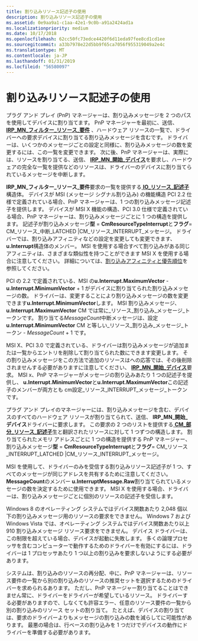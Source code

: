 ```yaml
---
title: 割り込みリソース記述子の使用
description: 割り込みリソース記述子の使用
ms.assetid: 0e9aa9a1-c1aa-42e1-9c0b-a91a2424ad1a
ms.localizationpriority: medium
ms.date: 10/17/2018
ms.openlocfilehash: 62cc50fc73edce4420f6d11eda97fee8cd1cd1ee
ms.sourcegitcommit: a33b7978e22d5bb9f65ca7056f955319049a2e4c
ms.translationtype: MT
ms.contentlocale: ja-JP
ms.lasthandoff: 01/31/2019
ms.locfileid: "56580097"
---
```

# <a name="using-interrupt-resource-descriptors"></a>割り込みリソース記述子の使用


プラグ アンド プレイ (PnP) マネージャーは、割り込みメッセージを 2 つのパスを使用してデバイスに割り当てます。 PnP マネージャーを最初に、送信、 [ **IRP\_MN\_フィルター\_リソース\_要件**](https://msdn.microsoft.com/library/windows/hardware/ff550874) 、ハードウェア リソースの一覧で、ドライバーへの要求デバイスに割り当てる割り込みメッセージを含むです。 ドライバーは、いくつかのメッセージごとの設定と同様に、割り込みメッセージの数を変更するには、この一覧を変更できます。 次に後、PnP マネージャーは、実際には、リソースを割り当てる、送信、 [ **IRP\_MN\_開始\_デバイス**](https://msdn.microsoft.com/library/windows/hardware/ff551749)を要求し、ハードウェアの完全な一覧を提供などのリソースは、ドライバーのデバイスに割り当てられているメッセージを中断します。

**IRP\_MN\_フィルター\_リソース\_要件**要求の一覧を提供する[ **IO\_リソース\_記述子**](https://msdn.microsoft.com/library/windows/hardware/ff550598)構造体。 デバイスが MSI (メッセージ シグナル割り込み) の機能構造 PCI 2.2 仕様で定義されている場合、PnP マネージャーは、1 つの割り込みメッセージ記述子を提供します。 デバイスが MSI X 機能の構造、PCI 3.0 仕様で定義されている場合、PnP マネージャーは、割り込みメッセージごとに 1 つの構造を提供します。 記述子が割り込みメッセージ**型** = **CmResourceTypeInterrupt**と**フラグ**= CM\_リソース\_中断\_LATCHED |CM\_リソース\_INTERRUPT\_メッセージ。 ドライバーでは、割り込みアフィニティなどの設定を変更しても変更できます、 **u.Interrupt**構造体のメンバー。 MSI を使用する場合すべて割り込みがある同じアフィニティは、さまざまな類似性を持つことができます MSI X を使用する場合に注意してください。 詳細については、[割り込みアフィニティと優先順位](interrupt-affinity-and-priority.md)を参照してください。

PCI の 2.2 で定義されている、MSI の**u.Interrupt.MaximumVector** - **u.Interrupt.MinimumVector** + 1 がデバイスに割り当てられた割り込みメッセージの数。 ドライバーは、変更することにより割り込みメッセージの数を変更できます**u.Interrupt.MinimumVector**します。 MSI 割り込みメッセージ、 **u.Interrupt.MaximumVector** CM では常に\_リソース\_割り込み\_メッセージ\_トークンです。 割り当てる*MessageCount*中断メッセージは、設定**u.Interrupt.MinimumVector** CM と等しい\_リソース\_割り込み\_メッセージ\_トークン - *MessageCount* + 1 です。

MSI X、PCI 3.0 で定義されている、ドライバーは割り込みメッセージが追加または一覧からエントリを削除して割り当てられた数にできます変更します。 その割り込みメッセージをこの方法で追加のリソースはへの応答では、その後削除されませんする必要がありますに注意してください、 [ **IRP\_MN\_開始\_デバイス**](https://msdn.microsoft.com/library/windows/hardware/ff551749)要求。 MSI x、PnP マネージャーがメッセージの割り込みあたり 1 つの記述子を提供し、 **u.Interrupt.MinimumVector**と**u.Interrupt.MaximumVector**この記述子のメンバーが両方とも cm設定\_リソース\_INTERRUPT\_メッセージ\_トークンです。

プラグ アンド プレイのマネージャーには、割り込みメッセージを含む、デバイスのすべてのハードウェア リソースが割り当てられて、送信、 **IRP\_MN\_開始\_デバイス**ドライバーに要求します。 この要求の 2 つのリストを提供する[ **CM\_部分\_リソース\_記述子**](https://msdn.microsoft.com/library/windows/hardware/ff541977)生と翻訳されたリソースに対して 1 つずつの構造します。 割り当てられたメモリ アドレスごとに 1 つの構造を提供する PnP マネージャー、割り込みメッセージ**型** = **CmResourceTypeInterrupt**と**フラグ**= CM\_リソース\_INTERRUPT\_LATCHED |CM\_リソース\_INTERRUPT\_メッセージ。

MSI を使用して、ドライバーのみを受信する割り込みリソース記述子が 1 つ、すべてのメッセージが同じアドレスを共有するために注意してください。 **MessageCount**のメンバー **u.InterruptMessage.Raw**割り当てられているメッセージの数を決定するために使用できます。 MSI X を使用する場合、ドライバーは、割り込みメッセージごとに個別のリソースの記述子を受信します。

Windows 8 のオペレーティング システムではデバイス関数あたり 2,048 個以下の割り込みメッセージ用のリソースの要求をできません。 Windows 7 および Windows Vista では、オペレーティング システムではデバイス関数あたり以上 910 割り込みメッセージ リソース要求をできません。 デバイス ドライバーは、この制限を超えている場合、デバイスが起動に失敗します。 多くの論理プロセッサを含むコンピューターで動作するためのドライバーを有効にするには、ドライバーは 1 プロセッサあたり 1 つ以上の割り込みを要求しないようにする必要があります。

システムは、割り込みのリソースの再分配、中に、PnP マネージャーは、リソース要件の一覧から別の割り込みのリソースの推奨セットを選択するためのドライバーを求められるあります。 ただし、PnP マネージャー割り当てることはできません常に、ドライバーをドライバーが希望しているリソース。 ドライバーする必要がありますので、しなくても許容エラー、任意のリソース要件の一覧から別の割り込みのリソース セットの割り当て。 たとえば、デバイスの割り当ては、要求のドライバーよりもメッセージの割り込みの数を減らしてに可能性があります。 最悪の場合は、行ベースの割り込みを 1 つだけでデバイスの動作にドライバーを準備する必要があります。

 

 




